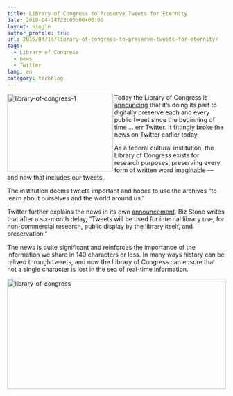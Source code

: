 ```yaml
---
title: Library of Congress to Preserve Tweets for Eternity
date: 2010-04-14T23:05:00+00:00
layout: single
author_profile: true
url: 2010/04/14/library-of-congress-to-preserve-tweets-for-eternity/
tags:
  - Library of Congress
  - news
  - Twitter
lang: en
category: techblog
---
```

[<img title="library-of-congress-1" border="0" alt="library-of-congress-1" align="left" src="http://lh5.ggpht.com/_vaUVXcmC3OI/S8ZDM8crcNI/AAAAAAAAB9Q/snPE35RzEtg/library-of-congress-1_thumb%5B1%5D.jpg?imgmax=800" width="244" height="179" />](http://lh5.ggpht.com/_vaUVXcmC3OI/S8ZDK-qfraI/AAAAAAAAB9M/GP8PJEhjFNs/s1600-h/library-of-congress-1%5B3%5D.jpg) Today the Library of Congress is [announcing](http://blogs.loc.gov/loc/2010/04/how-tweet-it-is-library-acquires-entire-twitter-archive/) that it’s doing its part to digitally preserve each and every public tweet since the beginning of time … err Twitter. It fittingly [broke](http://twitter.com/librarycongress/status/12169442690) the news on Twitter earlier today. 

As a federal cultural institution, the Library of Congress exists for research purposes, preserving every form of written word imaginable — and now that includes our tweets. 

The institution deems tweets important and hopes to use the archives “to learn about ourselves and the world around us.” 

Twitter further explains the news in its own [announcement](http://blog.twitter.com/2010/04/tweet-preservation.html). Biz Stone writes that after a six-month delay, “Tweets will be used for internal library use, for non-commercial research, public display by the library itself, and preservation.” 

The news is quite significant and reinforces the importance of the information we share in 140 characters or less. In many ways history can be relived through tweets, and now the Library of Congress can ensure that not a single character is lost in the sea of real-time information. 

[<img title="library-of-congress" border="0" alt="library-of-congress" src="http://lh6.ggpht.com/_vaUVXcmC3OI/S8ZDRDxbp-I/AAAAAAAAB9Y/pZOvonK3kJk/library-of-congress_thumb%5B2%5D.jpg?imgmax=800" width="504" height="254" />](http://lh5.ggpht.com/_vaUVXcmC3OI/S8ZDO2GzODI/AAAAAAAAB9U/w4GSb331ToU/s1600-h/library-of-congress%5B4%5D.jpg)